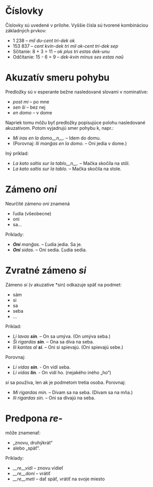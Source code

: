 # Číslovky

Číslovky sú uvedené v prílohe. Vyššie čísla sú tvorené kombináciou základných prvkov:

- 1 238                     – *mil du-cent tri-dek ok*
- 153 837                   – *cent kvin-dek tri mil ok-cent tri-dek sep*
- Sčítanie:     8 + 3 = 11 – *ok plus tri estas dek-unu*
- Odčítanie:    15 - 6 = 9 – *dek-kvin minus ses estas naŭ*

# Akuzatív smeru pohybu

Predložky sú v esperante bežne nasledované slovami v nominatíve:

- *post mi* – po mne
- *sen ŝi* – bez nej
- *en domo* – v dome

Napriek tomu môžu byť predložky popisujúce polohu nasledované akuzatívom. Potom vyjadrujú smer pohybu k, napr.:

- *Mi iras en la domo__n__.* – Idem do domu.
- (Porovnaj: *Ili manĝas en la domo.* – Oni jedia v dome.)

Iný príklad:

- *La kato saltis sur la tablo__n__.* – Mačka skočila na stôl.
- *La kato saltis sur la tablo.* – Mačka skočila na stole.

# Zámeno *oni*

Neurčité zámeno *oni* znamená

- ľudia (všeobecne)
- oni
- sa...

Príklady:

- *__Oni__ manĝas.* – Ľudia jedia. Sa je.
- *__Oni__ sidas.* – Oni sedia. Ľudia sedia.
 

# Zvratné zámeno *si*

Zámeno *si* (v akuzatíve *sin) odkazuje späť na podmet:

- sám
- si
- sa
- seba
- ...

Príklad:

- *Li lavas __sin__.* – On sa umýva. (On umýva seba.)
- *Ŝi rigardas __sin__.* – Ona sa díva na seba.
- *Ili kantas al __si__.* – Oni si spievajú. (Oni spievajú sebe.)

Porovnaj:

- *Li vidas __sin__.* - On vidí seba.
- *Li vidas __lin__.* - On vidí ho. (nejakého iného „ho“)

*si* sa používa, len ak je podmetom tretia osoba. Porovnaj:

- *Mi rigardas min.* – Dívam sa na seba. (Dívam sa na mňa.)
- *Ili rigardas sin.* – Oni sa dívajú na seba.



# Predpona *re-*

môže znamenať:

- „znovu, druhýkrát“
- alebo „späť“.

Príklady:

- *__re__vidi* – znovu vidieť
- *__re__doni* – vrátiť 
- *__re__meti* – dať späť, vrátiť na svoje miesto

 
